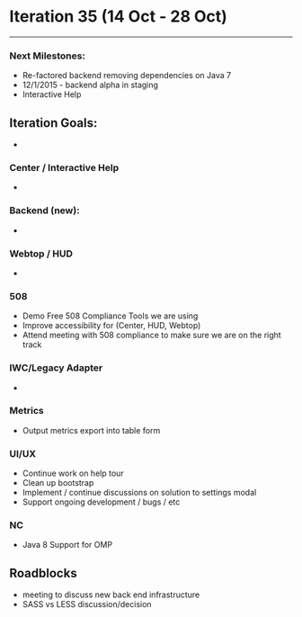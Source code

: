 # Iteration 35 (14 Oct - 28 Oct)

*** 
### Next Milestones:
* Re-factored backend removing dependencies on Java 7
* 12/1/2015 - backend alpha in staging  
* Interactive Help

## Iteration Goals:
*  

### Center / Interactive Help
* 

### Backend (new):
* 

### Webtop / HUD
* 

### 508
* Demo Free 508 Compliance Tools we are using 
* Improve accessibility for (Center, HUD, Webtop)
* Attend meeting with 508 compliance to make sure we are on the right track
  
### IWC/Legacy Adapter
* 

### Metrics
* Output metrics export into table form

### UI/UX
* Continue work on help tour
* Clean up bootstrap
* Implement / continue discussions on solution to settings modal
* Support ongoing development / bugs / etc

### NC
* Java 8 Support for OMP
  
## Roadblocks
* meeting to discuss new back end infrastructure
* SASS vs LESS discussion/decision 